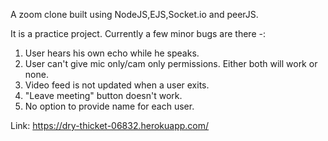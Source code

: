 A zoom clone built using NodeJS,EJS,Socket.io and peerJS.

It is a practice project.
Currently a few minor bugs are there -:
1. User hears his own echo while he speaks.
2. User can't give mic only/cam only permissions. Either both will work or none.
3. Video feed is not updated when a user exits.
4. "Leave meeting" button doesn't work.
5. No option to provide name for each user.

Link: https://dry-thicket-06832.herokuapp.com/
